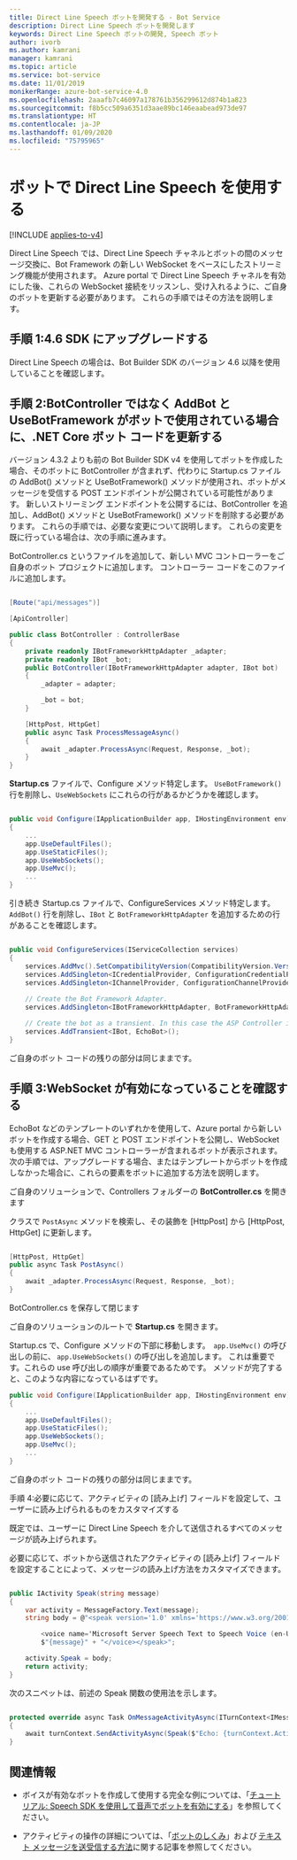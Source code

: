 ```yaml
---
title: Direct Line Speech ボットを開発する - Bot Service
description: Direct Line Speech ボットを開発します
keywords: Direct Line Speech ボットの開発, Speech ボット
author: ivorb
ms.author: kamrani
manager: kamrani
ms.topic: article
ms.service: bot-service
ms.date: 11/01/2019
monikerRange: azure-bot-service-4.0
ms.openlocfilehash: 2aaafb7c46097a178761b356299612d874b1a823
ms.sourcegitcommit: f8b5cc509a6351d3aae89bc146eaabead973de97
ms.translationtype: HT
ms.contentlocale: ja-JP
ms.lasthandoff: 01/09/2020
ms.locfileid: "75795965"
---
```

# <a name="use-direct-line-speech-in-your-bot"></a>ボットで Direct Line Speech を使用する

[!INCLUDE [applies-to-v4](includes/applies-to.md)]

Direct Line Speech では、Direct Line Speech チャネルとボットの間のメッセージ交換に、Bot Framework の新しい WebSocket をベースにしたストリーミング機能が使用されます。 Azure portal で Direct Line Speech チャネルを有効にした後、これらの WebSocket 接続をリッスンし、受け入れるように、ご自身のボットを更新する必要があります。 これらの手順ではその方法を説明します。  

## <a name="step-1-upgrade-to-the-46-sdk"></a>手順 1:4.6 SDK にアップグレードする 

Direct Line Speech の場合は、Bot Builder SDK のバージョン 4.6 以降を使用していることを確認します。 

## <a name="step-2-update-your-net-core-bot-codeif-your-bot-uses-addbot-and-usebotframework-instead-of-a-botcontroller"></a>手順 2:BotController ではなく AddBot と UseBotFramework がボットで使用されている場合に、.NET Core ボット コードを更新する 

バージョン 4.3.2 よりも前の Bot Builder SDK v4 を使用してボットを作成した場合、そのボットに BotController が含まれず、代わりに Startup.cs ファイルの AddBot() メソッドと UseBotFramework() メソッドが使用され、ボットがメッセージを受信する POST エンドポイントが公開されている可能性があります。 新しいストリーミング エンドポイントを公開するには、BotController を追加し、AddBot() メソッドと UseBotFramework() メソッドを削除する必要があります。 これらの手順では、必要な変更について説明します。 これらの変更を既に行っている場合は、次の手順に進みます。 

BotController.cs というファイルを追加して、新しい MVC コントローラーをご自身のボット プロジェクトに追加します。 コントローラー コードをこのファイルに追加します。 

```cs

[Route("api/messages")] 

[ApiController] 

public class BotController : ControllerBase 
{ 
    private readonly IBotFrameworkHttpAdapter _adapter; 
    private readonly IBot _bot; 
    public BotController(IBotFrameworkHttpAdapter adapter, IBot bot) 
    { 
        _adapter = adapter; 

        _bot = bot; 
    } 

    [HttpPost, HttpGet] 
    public async Task ProcessMessageAsync() 
    { 
        await _adapter.ProcessAsync(Request, Response, _bot); 
    } 
} 
```

**Startup.cs** ファイルで、Configure メソッド特定します。 `UseBotFramework()` 行を削除し、`UseWebSockets` にこれらの行があるかどうかを確認します。 

```cs

public void Configure(IApplicationBuilder app, IHostingEnvironment env) 
{ 
    ... 
    app.UseDefaultFiles(); 
    app.UseStaticFiles(); 
    app.UseWebSockets(); 
    app.UseMvc(); 
    ... 
} 
```

引き続き Startup.cs ファイルで、ConfigureServices メソッド特定します。 `AddBot()` 行を削除し、`IBot` と `BotFrameworkHttpAdapter` を追加するための行があることを確認します。 

```cs

public void ConfigureServices(IServiceCollection services) 
{ 
    services.AddMvc().SetCompatibilityVersion(CompatibilityVersion.Version_2_1); 
    services.AddSingleton<ICredentialProvider, ConfigurationCredentialProvider>(); 
    services.AddSingleton<IChannelProvider, ConfigurationChannelProvider>(); 
    
    // Create the Bot Framework Adapter. 
    services.AddSingleton<IBotFrameworkHttpAdapter, BotFrameworkHttpAdapter>(); 

    // Create the bot as a transient. In this case the ASP Controller is expecting an IBot. 
    services.AddTransient<IBot, EchoBot>(); 
} 
```

ご自身のボット コードの残りの部分は同じままです。 

## <a name="step3-ensure-websockets-are-enabled"></a>手順 3:WebSocket が有効になっていることを確認する 

EchoBot などのテンプレートのいずれかを使用して、Azure portal から新しいボットを作成する場合、GET と POST エンドポイントを公開し、WebSocket も使用する ASP.NET MVC コントローラーが含まれるボットが表示されます。 次の手順では、アップグレードする場合、またはテンプレートからボットを作成しなかった場合に、これらの要素をボットに追加する方法を説明します。 

ご自身のソリューションで、Controllers フォルダーの **BotController.cs** を開きます 

クラスで `PostAsync` メソッドを検索し、その装飾を [HttpPost] から [HttpPost, HttpGet] に更新します。 

```cs

[HttpPost, HttpGet] 
public async Task PostAsync() 
{ 
    await _adapter.ProcessAsync(Request, Response, _bot); 
} 
```

BotController.cs を保存して閉じます 

ご自身のソリューションのルートで **Startup.cs** を開きます。 

Startup.cs で、Configure メソッドの下部に移動します。  `app.UseMvc()` の呼び出しの前に、 `app.UseWebSockets()` の呼び出しを追加します。 これは重要です。これらの use 呼び出しの順序が重要であるためです。 メソッドが完了すると、このような内容になっているはずです。 

```cs
public void Configure(IApplicationBuilder app, IHostingEnvironment env) 
{ 
    ... 
    app.UseDefaultFiles(); 
    app.UseStaticFiles(); 
    app.UseWebSockets(); 
    app.UseMvc(); 
    ... 
} 

```
ご自身のボット コードの残りの部分は同じままです。 

 

手順 4:必要に応じて、アクティビティの [読み上げ] フィールドを設定して、ユーザーに読み上げられるものをカスタマイズする 

既定では、ユーザーに Direct Line Speech を介して送信されるすべてのメッセージが読み上げられます。  

必要に応じて、ボットから送信されたアクティビティの [読み上げ] フィールドを設定することによって、メッセージの読み上げ方法をカスタマイズできます。 

```cs 

public IActivity Speak(string message) 
{ 
    var activity = MessageFactory.Text(message); 
    string body = @"<speak version='1.0' xmlns='https://www.w3.org/2001/10/synthesis' xml:lang='en-US'> 

        <voice name='Microsoft Server Speech Text to Speech Voice (en-US, JessaRUS)'>" + 
        $"{message}" + "</voice></speak>"; 

    activity.Speak = body; 
    return activity; 
} 
```

次のスニペットは、前述の Speak 関数の使用法を示します。 

```cs

protected override async Task OnMessageActivityAsync(ITurnContext<IMessageActivity> turnContext, CancellationToken cancellationToken) 
{ 
    await turnContext.SendActivityAsync(Speak($"Echo: {turnContext.Activity.Text}"), cancellationToken); 
} 
``` 

## <a name="additional-information"></a>関連情報 

- ボイスが有効なボットを作成して使用する完全な例については、「[チュートリアル: Speech SDK を使用して音声でボットを有効にする](https://docs.microsoft.com/ja-jp/azure/cognitive-services/speech-service/tutorial-voice-enable-your-bot-speech-sdk)」を参照してください。 

- アクティビティの操作の詳細については、「[ボットのしくみ](https://docs.microsoft.com/ja-jp/azure/bot-service/bot-builder-basics)」および [テキスト メッセージを送受信する方法](https://docs.microsoft.com/ja-jp/azure/bot-service/bot-builder-howto-send-messages?view=azure-bot-service-4.0)に関する記事を参照してください。 

 
